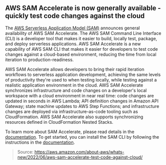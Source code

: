 ## AWS SAM Accelerate is now generally available - quickly test code changes against the cloud

The [AWS Serverless Application Model (SAM)](https://aws.amazon.com/serverless/sam/) announces general availability of AWS SAM Accelerate. The AWS SAM Command Line Interface (CLI) is a developer tool that makes it easier to build, locally test, package, and deploy serverless applications. AWS SAM Accelerate is a new capability of AWS SAM CLI that makes it easier for developers to test code changes against a cloud-based environment, reducing the time from local iteration to production-readiness.

AWS SAM Accelerate allows developers to bring their rapid iteration workflows to serverless application development, achieving the same levels of productivity they're used to when testing locally, while testing against a realistic application environment in the cloud. AWS SAM Accelerate synchronizes infrastructure and code changes on a developer's local workspace with a cloud environment in near real time: code changes are updated in seconds in AWS Lambda; API definition changes in Amazon API Gateway; state machine updates to AWS Step Functions; and infrastructure changes are deployed via infrastructure-as-code tooling such as CloudFormation. AWS SAM Accelerate also supports synchronizing resources defined in CloudFormation Nested Stacks.

To learn more about SAM Accelerate, please read details in the [documentation](https://docs.aws.amazon.com/serverless-application-model/latest/developerguide/accelerate.html). To get started, you can install the SAM CLI by following the instructions in the [documentation](https://docs.aws.amazon.com/serverless-application-model/latest/developerguide/serverless-sam-cli-install.html).

> Source: https://aws.amazon.com/about-aws/whats-new/2022/06/aws-sam-accelerate-test-code-against-cloud/